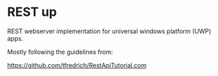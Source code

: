 # REST up

REST webserver implementation for universal windows platform (UWP) apps.

Mostly following the guidelines from:

https://github.com/tfredrich/RestApiTutorial.com
